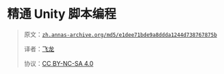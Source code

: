 # 精通 Unity 脚本编程

> 原文：[`zh.annas-archive.org/md5/e1dee71bde9a8ddda1244d738767875b`](https://zh.annas-archive.org/md5/e1dee71bde9a8ddda1244d738767875b)
> 
> 译者：[飞龙](https://github.com/wizardforcel)
> 
> 协议：[CC BY-NC-SA 4.0](http://creativecommons.org/licenses/by-nc-sa/4.0/)